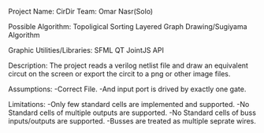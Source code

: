 Project Name: CirDir
Team: Omar Nasr(Solo)

Possible Algorithm:
	Topoligical Sorting
	Layered Graph Drawing/Sugiyama Algorithm

Graphic Utilities/Libraries:
	SFML
	QT
	JointJS API

Description:
	The project reads a verilog netlist file and draw an equivalent circut on the screen or export the circit to a png or other image files.

Assumptions:
	-Correct File.
	-And input port is drived by exactly one gate.

Limitations:
	-Only few standard cells are implemented and supported.
	-No Standard cells of multiple outputs are supported.
	-No Standard cells of buss inputs/outputs are supported.
	-Busses are treated as multiple seprate wires.
